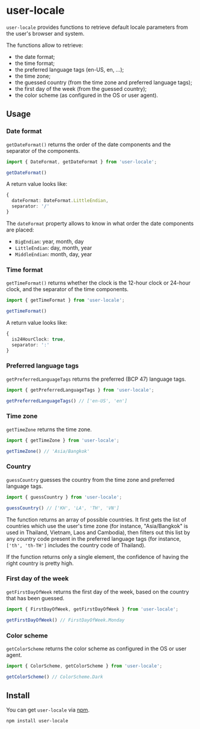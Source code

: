 # user-locale

`user-locale` provides functions to retrieve default locale parameters from the user's browser and system.

The functions allow to retrieve:

* the date format;
* the time format;
* the preferred language tags (en-US, en, …);
* the time zone;
* the guessed country (from the time zone and preferred language tags);
* the first day of the week (from the guessed country);
* the color scheme (as configured in the OS or user agent).

## Usage

### Date format

`getDateFormat()` returns the order of the date components and the separator of the components.

```typescript
import { DateFormat, getDateFormat } from 'user-locale';

getDateFormat()
```

A return value looks like:
```typescript
{
  dateFormat: DateFormat.LittleEndian,
  separator: '/'
}
```

The `dateFormat` property allows to know in what order the date components are placed:

- `BigEndian`: year, month, day
- `LittleEndian`: day, month, year
- `MiddleEndian`: month, day, year

### Time format

`getTimeFormat()` returns whether the clock is the 12-hour clock or 24-hour clock, and the separator of the time components.

```typescript
import { getTimeFormat } from 'user-locale';

getTimeFormat()
```

A return value looks like:
```typescript
{
  is24HourClock: true,
  separator: ':'
}
```

### Preferred language tags

`getPreferredLanguageTags` returns the preferred (BCP 47) language tags.

```typescript
import { getPreferredLanguageTags } from 'user-locale';

getPreferredLanguageTags() // ['en-US', 'en']
```

### Time zone

`getTimeZone` returns the time zone.

```typescript
import { getTimeZone } from 'user-locale';

getTimeZone() // 'Asia/Bangkok'
```

### Country

`guessCountry` guesses the country from the time zone and preferred language tags.

```typescript
import { guessCountry } from 'user-locale';

guessCountry() // ['KH', 'LA', 'TH', 'VN']
```

The function returns an array of possible countries.
It first gets the list of countries which use the user's time zone (for instance, "Asia/Bangkok" is used in Thailand, Vietnam, Laos and Cambodia),
then filters out this list by any country code present in the preferred language tags (for instance, `['th', 'th-TH']` includes the country code of Thailand).

If the function returns only a single element, the confidence of having the right country is pretty high.

### First day of the week

`getFirstDayOfWeek` returns the first day of the week, based on the country that has been guessed.

```typescript
import { FirstDayOfWeek, getFirstDayOfWeek } from 'user-locale';

getFirstDayOfWeek() // FirstDayOfWeek.Monday
```

### Color scheme

`getColorScheme` returns the color scheme as configured in the OS or user agent.

```typescript
import { ColorScheme, getColorScheme } from 'user-locale';

getColorScheme() // ColorScheme.Dark
```

## Install

You can get `user-locale` via [npm](http://npmjs.com).

```
npm install user-locale
```
